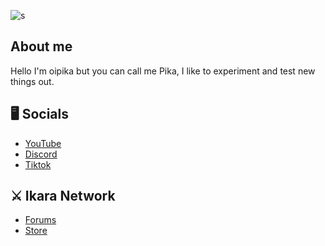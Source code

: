 ![s](https://github.com/Ikaranetwork/.github/assets/88911282/dd6bdc54-9c79-4822-b51f-2c88f4e25dc2)

##            						 About me

Hello I'm oipika but you can call me Pika, I like to experiment and test new things out. 


## 🖥️ **Socials**
- [YouTube](https://www.youtube.com/c/oipika) 
- [Discord](https://discord.gg/g3fshtxk2p) 
- [Tiktok](https://www.tiktok.com/@oipika) 

## ⚔️ **Ikara Network**
- [Forums](https://ikara.gg/) 
- [Store](https://store.ikara.gg/) 
<!--
